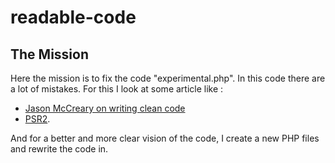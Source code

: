 # readable-code

## The Mission

Here the mission is to fix the code "experimental.php". In this code there are a lot of mistakes. 
For this I look at some article like :

* [Jason McCreary on writing clean code](https://dev.to/gonedark/writing-clean-code)
* [PSR2](https://www.php-fig.org/psr/psr-2/).

And for a better and more clear vision of the code, I create a new PHP files and rewrite the code in.
